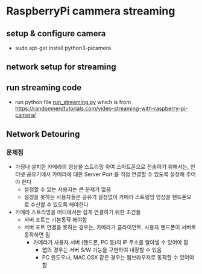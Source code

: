 # RaspberryPi cammera streaming
## setup & configure camera
- sudo apt-get install python3-picamera

## network setup for streaming
## run streaming code
- run python file [run_streaming.py](run_streaming.py) which is from https://randomnerdtutorials.com/video-streaming-with-raspberry-pi-camera/

## Network Detouring
### 문제점
- 가정내 설치한 카메라의 영상을 스트리밍 하여 스마트폰으로 전송하기 위해서는, 인터넷 공유기에서 카메라에 대한 Server Port 를 직접 연결할 수 있도록 설정해 주어야 한다
  - 설정할 수 있는 사용자는 큰 문제가 없음
  - 설정을 못하는 사용자들은 공유기 설정없이 카메라 스트링밍 영상을 핸드폰으로 수신할 수 있도록 해야한다
- 카메라 스트리밍을 어디에서든 쉽게 연결하기 위한 조건들
  - 서버 포트는 기본동작 해야함
  - 서버 포트 연결을 못하는 경우는, 카메라가 클라이언트, 사용자 핸드폰이 서버로 동작하면 됨
    - 카메라가 사용자 서버 (핸드폰, PC 등)의 IP 주소를 알아낼 수 있어야 함
      - 앱의 경우는 서버 S/W 기능을 구현하여 내장할 수 있음
      - PC 윈도우나, MAC OSX 같은 경우는 웹브라우저로 동작할 수 있어야 함
      
    

